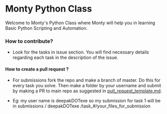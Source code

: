 # Monty Python Class

Welcome to Monty's Python Class where Monty will help you in learning Basic Python Scripting and Automation. 

### How to contribute?

* Look for the tasks in issue section. You will find necessary details regarding each task in the description of the issue.

#### How to create a pull request ?

* For submissions fork the repo and make a branch of master. Do this for every task you solve. Then make a folder by your username and submit by making a PR to main repo as suggested in [pull_request_template.md](https://github.com/opencodeiiita/Monty_Python_Class/blob/master/.github/pull_request_template.md).

* Eg: my user name is deepakDOTexe so my submission for task 1 will be in submissions / deepakDOTexe /task_#/your_files_for_submission

